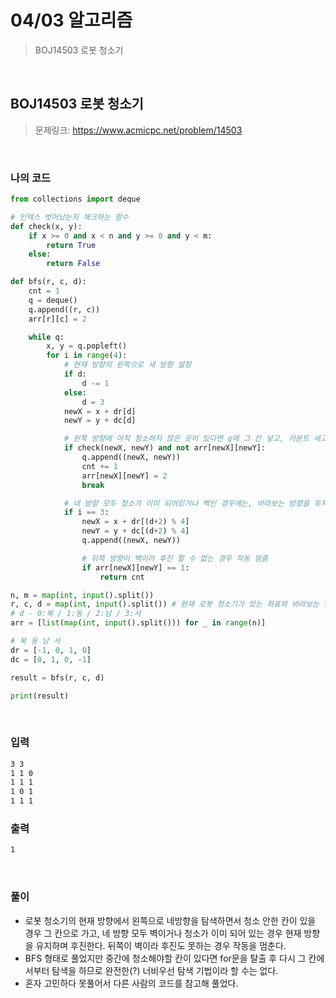 # 04/03 알고리즘

> BOJ14503 로봇 청소기

<br>

## BOJ14503 로봇 청소기

> 문제링크: https://www.acmicpc.net/problem/14503

<br>

### 나의 코드

```python
from collections import deque

# 인덱스 벗어났는지 체크하는 함수
def check(x, y):
    if x >= 0 and x < n and y >= 0 and y < m:
        return True
    else:
        return False

def bfs(r, c, d):
    cnt = 1
    q = deque()
    q.append((r, c))
    arr[r][c] = 2

    while q:
        x, y = q.popleft()
        for i in range(4):
            # 현재 방향의 왼쪽으로 새 방향 설정
            if d:
                d -= 1
            else:
                d = 3
            newX = x + dr[d]
            newY = y + dc[d]

            # 왼쪽 방향에 아직 청소하지 않은 곳이 있다면 q에 그 칸 넣고, 카운트 세고, 청소한 다음 다시 왼쪽부터 탐색 진행
            if check(newX, newY) and not arr[newX][newY]:
                q.append((newX, newY))
                cnt += 1
                arr[newX][newY] = 2
                break

            # 네 방향 모두 청소가 이미 되어있거나 벽인 경우에는, 바라보는 방향을 유지한 채로 한칸 후진 후 다시 왼쪽부터 탐색 진행
            if i == 3:
                newX = x + dr[(d+2) % 4]
                newY = y + dc[(d+2) % 4]
                q.append((newX, newY))

                # 뒤쪽 방향이 벽이라 후진 할 수 없는 경우 작동 멈춤
                if arr[newX][newY] == 1:
                    return cnt

n, m = map(int, input().split())
r, c, d = map(int, input().split()) # 현재 로봇 청소기가 있는 좌표와 바라보는 방향
# d - 0:북 / 1:동 / 2:남 / 3:서
arr = [list(map(int, input().split())) for _ in range(n)]

# 북 동 남 서
dr = [-1, 0, 1, 0]
dc = [0, 1, 0, -1]

result = bfs(r, c, d)

print(result)
```

<br>

### 입력

```bash
3 3
1 1 0
1 1 1
1 0 1
1 1 1
```

### 출력

```bash
1
```

<br>

### 풀이

- 로봇 청소기의 현재 방향에서 왼쪽으로 네방향을 탐색하면서 청소 안한 칸이 있을 경우 그 칸으로 가고, 네 방향 모두 벽이거나 청소가 이미 되어 있는 경우 현재 방향을 유지하며 후진한다. 뒤쪽이 벽이라 후진도 못하는 경우 작동을 멈춘다.
- BFS 형태로 풀었지만 중간에 청소해야할 칸이 있다면 for문을 탈출 후 다시 그 칸에서부터 탐색을 하므로 완전한(?) 너비우선 탐색 기법이라 할 수는 없다.
- 혼자 고민하다 못풀어서 다른 사람의 코드를 참고해 풀었다.